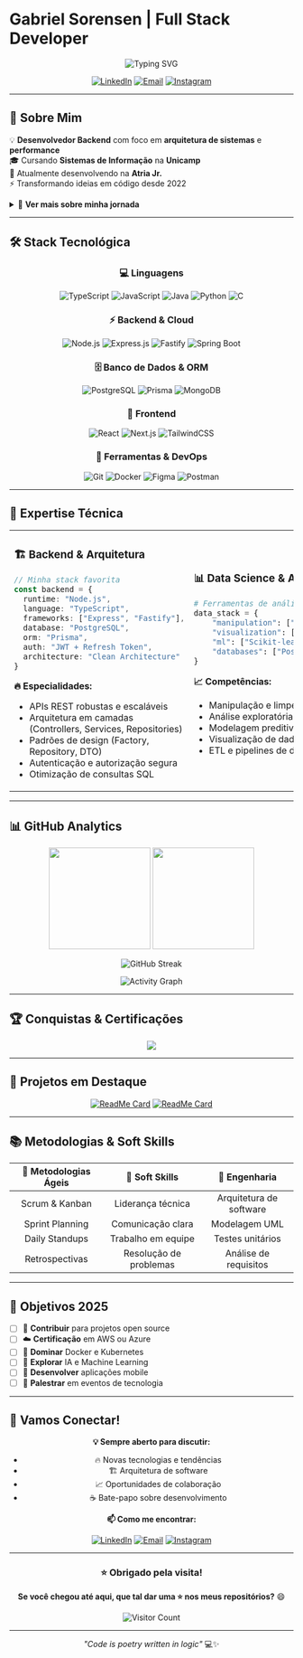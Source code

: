 # Gabriel Sorensen | Full Stack Developer

<div align="center">
  
  ![Typing SVG](https://readme-typing-svg.herokuapp.com?font=Fira+Code&size=22&duration=3000&pause=1000&color=9146FF&center=true&vCenter=true&width=600&lines=Estudante+de+Sistemas+de+Informa%C3%A7%C3%A3o+na+Unicamp;Desenvolvedor+backend+na+Atria+Jr)

  [![LinkedIn](https://img.shields.io/badge/LinkedIn-0077B5?style=for-the-badge&logo=linkedin&logoColor=white)](https://www.linkedin.com/in/gabriel-sorensen)
  [![Email](https://img.shields.io/badge/Email-D14836?style=for-the-badge&logo=gmail&logoColor=white)](mailto:g.soren.sen2004@gmail.com)
  [![Instagram](https://img.shields.io/badge/Instagram-E4405F?style=for-the-badge&logo=instagram&logoColor=white)](https://www.instagram.com/bielll.png/)

</div>

---

## 🎯 Sobre Mim

💡 **Desenvolvedor Backend** com foco em **arquitetura de sistemas** e **performance**  
🎓 Cursando **Sistemas de Informação** na **Unicamp**  
🏢 Atualmente desenvolvendo na **Atria Jr.**  
⚡ Transformando ideias em código desde 2022  

<details>
<summary>🌟 <strong>Ver mais sobre minha jornada</strong></summary>

Sou um desenvolvedor apaixonado por criar soluções robustas e escaláveis. Minha experiência abrange desde o desenvolvimento de APIs REST até modelagem de dados complexos. Adoro trabalhar em equipe e sempre busco aplicar as melhores práticas de desenvolvimento.

</details>

---

## 🛠️ Stack Tecnológica

<div align="center">

### 💻 **Linguagens**
![TypeScript](https://img.shields.io/badge/TypeScript-007ACC?style=for-the-badge&logo=typescript&logoColor=white)
![JavaScript](https://img.shields.io/badge/JavaScript-F7DF1E?style=for-the-badge&logo=javascript&logoColor=black)
![Java](https://img.shields.io/badge/Java-ED8B00?style=for-the-badge&logo=openjdk&logoColor=white)
![Python](https://img.shields.io/badge/Python-3776AB?style=for-the-badge&logo=python&logoColor=white)
![C](https://img.shields.io/badge/C-00599C?style=for-the-badge&logo=c&logoColor=white)

### ⚡ **Backend & Cloud**
![Node.js](https://img.shields.io/badge/Node.js-43853D?style=for-the-badge&logo=node.js&logoColor=white)
![Express.js](https://img.shields.io/badge/Express.js-404D59?style=for-the-badge&logo=express&logoColor=white)
![Fastify](https://img.shields.io/badge/Fastify-000000?style=for-the-badge&logo=fastify&logoColor=white)
![Spring Boot](https://img.shields.io/badge/Spring_Boot-6DB33F?style=for-the-badge&logo=spring-boot&logoColor=white)

### 🗄️ **Banco de Dados & ORM**
![PostgreSQL](https://img.shields.io/badge/PostgreSQL-316192?style=for-the-badge&logo=postgresql&logoColor=white)
![Prisma](https://img.shields.io/badge/Prisma-3982CE?style=for-the-badge&logo=Prisma&logoColor=white)
![MongoDB](https://img.shields.io/badge/MongoDB-4EA94B?style=for-the-badge&logo=mongodb&logoColor=white)

### 🎨 **Frontend**
![React](https://img.shields.io/badge/React-20232A?style=for-the-badge&logo=react&logoColor=61DAFB)
![Next.js](https://img.shields.io/badge/Next.js-000000?style=for-the-badge&logo=nextdotjs&logoColor=white)
![TailwindCSS](https://img.shields.io/badge/Tailwind_CSS-38B2AC?style=for-the-badge&logo=tailwind-css&logoColor=white)

### 🔧 **Ferramentas & DevOps**
![Git](https://img.shields.io/badge/Git-F05032?style=for-the-badge&logo=git&logoColor=white)
![Docker](https://img.shields.io/badge/Docker-2496ED?style=for-the-badge&logo=docker&logoColor=white)
![Figma](https://img.shields.io/badge/Figma-F24E1E?style=for-the-badge&logo=figma&logoColor=white)
![Postman](https://img.shields.io/badge/Postman-FF6C37?style=for-the-badge&logo=postman&logoColor=white)

</div>

---

## 💼 Expertise Técnica

<table>
<tr>
<td width="50%">

### 🏗️ **Backend & Arquitetura**
```typescript
// Minha stack favorita
const backend = {
  runtime: "Node.js",
  language: "TypeScript",
  frameworks: ["Express", "Fastify"],
  database: "PostgreSQL",
  orm: "Prisma",
  auth: "JWT + Refresh Token",
  architecture: "Clean Architecture"
}
```

**🔥 Especialidades:**
- APIs REST robustas e escaláveis
- Arquitetura em camadas (Controllers, Services, Repositories)
- Padrões de design (Factory, Repository, DTO)
- Autenticação e autorização segura
- Otimização de consultas SQL

</td>
<td width="50%">

### 📊 **Data Science & Analytics**
```python
# Ferramentas de análise
data_stack = {
    "manipulation": ["Pandas", "NumPy"],
    "visualization": ["Matplotlib", "Seaborn"],
    "ml": ["Scikit-learn", "TensorFlow"],
    "databases": ["PostgreSQL", "MongoDB"]
}
```

**📈 Competências:**
- Manipulação e limpeza de dados
- Análise exploratória de dados (EDA)
- Modelagem preditiva
- Visualização de dados interativa
- ETL e pipelines de dados

</td>
</tr>
</table>

---

## 📊 GitHub Analytics

<div align="center">
  
  <img height="180em" src="https://github-readme-stats.vercel.app/api?username=SorensenG&show_icons=true&theme=tokyonight&include_all_commits=true&count_private=true"/>
  <img height="180em" src="https://github-readme-stats.vercel.app/api/top-langs/?username=SorensenG&layout=compact&theme=tokyonight&hide=html,css"/>

</div>

<div align="center">
  
  ![GitHub Streak](https://streak-stats.demolab.com/?user=SorensenG&theme=tokyonight)
  
</div>

<div align="center">
  
  ![Activity Graph](https://github-readme-activity-graph.vercel.app/graph?username=SorensenG&theme=tokyo-night&hide_border=true)
  
</div>

---

## 🏆 Conquistas & Certificações

<div align="center">

![](https://github-profile-trophy.vercel.app/?username=SorensenG&theme=tokyonight&no-frame=true&row=1&column=6)

</div>

---

## 🌟 Projetos em Destaque

<div align="center">

[![ReadMe Card](https://github-readme-stats.vercel.app/api/pin/?username=SorensenG&repo=projeto1&theme=tokyonight)](https://github.com/SorensenG/projeto1)
[![ReadMe Card](https://github-readme-stats.vercel.app/api/pin/?username=SorensenG&repo=projeto2&theme=tokyonight)](https://github.com/SorensenG/projeto2)

</div>

---

## 📚 Metodologias & Soft Skills

<div align="center">

| 🚀 **Metodologias Ágeis** | 🧠 **Soft Skills** | 🔧 **Engenharia** |
|:-:|:-:|:-:|
| Scrum & Kanban | Liderança técnica | Arquitetura de software |
| Sprint Planning | Comunicação clara | Modelagem UML |
| Daily Standups | Trabalho em equipe | Testes unitários |
| Retrospectivas | Resolução de problemas | Análise de requisitos |

</div>

---

## 🎯 Objetivos 2025

- [ ] 🚀 **Contribuir** para projetos open source
- [ ] ☁️ **Certificação** em AWS ou Azure
- [ ] 🐳 **Dominar** Docker e Kubernetes
- [ ] 🤖 **Explorar** IA e Machine Learning
- [ ] 📱 **Desenvolver** aplicações mobile
- [ ] 🎤 **Palestrar** em eventos de tecnologia

---

## 💬 Vamos Conectar!

<div align="center">

**💡 Sempre aberto para discutir:**
- 🔥 Novas tecnologias e tendências
- 🏗️ Arquitetura de software
- 📈 Oportunidades de colaboração
- ☕ Bate-papo sobre desenvolvimento

**📫 Como me encontrar:**

[![LinkedIn](https://img.shields.io/badge/LinkedIn-Gabriel_Sorensen-0077B5?style=for-the-badge&logo=linkedin&logoColor=white)](https://www.linkedin.com/in/gabriel-sorensen)
[![Email](https://img.shields.io/badge/Email-g.soren.sen2004@gmail.com-D14836?style=for-the-badge&logo=gmail&logoColor=white)](mailto:g.soren.sen2004@gmail.com)
[![Instagram](https://img.shields.io/badge/Instagram-bielll.png-E4405F?style=for-the-badge&logo=instagram&logoColor=white)](https://www.instagram.com/bielll.png/)

</div>

---

<div align="center">
  
  ### ⭐ Obrigado pela visita! 
  **Se você chegou até aqui, que tal dar uma ⭐ nos meus repositórios?** 😄
  
  ![Visitor Count](https://profile-counter.glitch.me/SorensenG/count.svg)
  
  ---
  
  *"Code is poetry written in logic"* 💻✨
  
</div>
